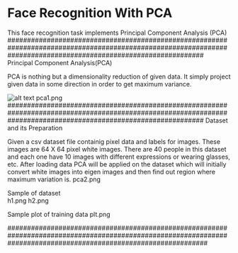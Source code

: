 # Face Recognition With PCA


This face recognition task implements Principal Component Analysis (PCA)
##################################################################################################################################################################
Principal Component Analysis(PCA)

PCA is nothing but a dimensionality reduction of given data.
It simply project given data in some direction in order to get maximum variance.

![alt text](https://github.com/[username]/[reponame]/blob/[branch]/image.jpg?raw=true)
pca1.png
##################################################################################################################################################################
Dataset and its Preparation

Given a csv dataset file containig pixel data and labels for images. These images are 64 X 64 pixel white images.
There are 40 people in this dataset and each one have 10 images with different expressions or wearing glasses, etc.
After loading data PCA will be applied on the dataset which will initially convert white images into eigen images and then find out region where maximum variation is.
pca2.png

Sample of dataset  
h1.png
h2.png

Sample plot of training data 
plt.png

###################################################################################################################################################################


